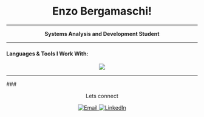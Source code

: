 <h1 align="center">Enzo Bergamaschi!</h1>

---

<p align="center">
  <strong>Systems Analysis and Development Student</strong><br>
</p>

---

#### Languages & Tools I Work With:
<p align="center">
  <img src="https://skillicons.dev/icons?i=html,css,js,php,python,java,cs,c,git" />
</p>

---

###<p align="center"> Lets connect</p>

<p align="center">
  <a href="mailto:enzo.b.lourenco@gmail.com">
    <img src="https://img.shields.io/badge/Email-D14836?style=for-the-badge&logo=gmail&logoColor=white" alt="Email"/>
  </a>
  <a href="https://www.linkedin.com/in/enzo-bergamaschi-lourenço-35618728a" target="_blank">
    <img src="https://img.shields.io/badge/LinkedIn-0077B5?style=for-the-badge&logo=linkedin&logoColor=white" alt="LinkedIn"/>
  </a>
</p>
